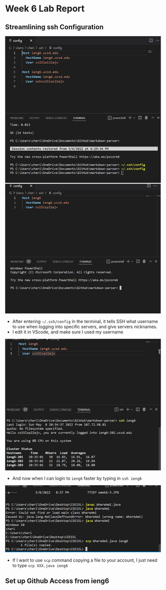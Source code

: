 # Week 6 Lab Report
## Streamlining ssh Configuration
![image](week6-1.JPG)
![image](week6-2.JPG)
* After entering `~/.ssh/config` in the terminal, it tells SSH what username to use when logging into specific servers, and  give servers nicknames.
* I edit it in VScode, and make sure I used my username

![image](week6-3.JPG)
* And now when I can login to `ieng6` faster by typing in `ssh ieng6`

![image](week6-4.JPG)
* If I want to use `scp` command copying a file to your account, I just need to type `scp XXX.java ieng6`

## Set up Github Access from ieng6
